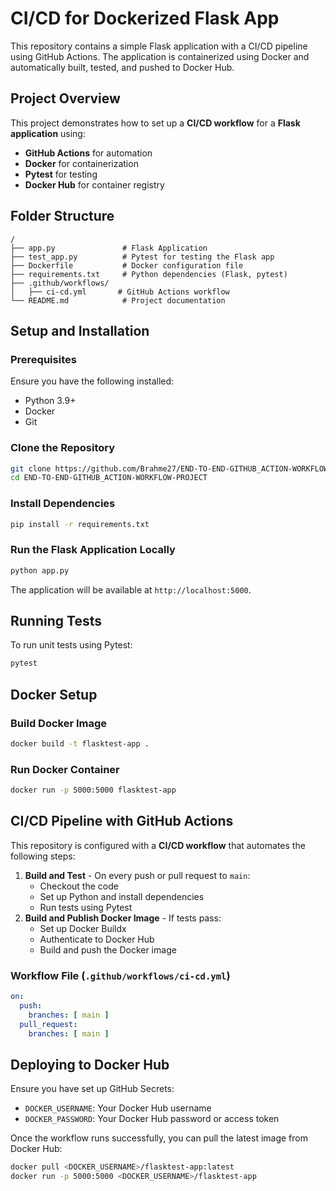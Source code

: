 # CI/CD for Dockerized Flask App

This repository contains a simple Flask application with a CI/CD pipeline using GitHub Actions. The application is containerized using Docker and automatically built, tested, and pushed to Docker Hub.

## Project Overview

This project demonstrates how to set up a **CI/CD workflow** for a **Flask application** using:
- **GitHub Actions** for automation
- **Docker** for containerization
- **Pytest** for testing
- **Docker Hub** for container registry

## Folder Structure
```
/
├── app.py               # Flask Application
├── test_app.py          # Pytest for testing the Flask app
├── Dockerfile           # Docker configuration file
├── requirements.txt     # Python dependencies (Flask, pytest)
├── .github/workflows/
│   ├── ci-cd.yml       # GitHub Actions workflow
└── README.md            # Project documentation
```

## Setup and Installation

### Prerequisites
Ensure you have the following installed:
- Python 3.9+
- Docker
- Git

### Clone the Repository
```sh
git clone https://github.com/Brahme27/END-TO-END-GITHUB_ACTION-WORKFLOW-PROJECT.git
cd END-TO-END-GITHUB_ACTION-WORKFLOW-PROJECT
```

### Install Dependencies
```sh
pip install -r requirements.txt
```

### Run the Flask Application Locally
```sh
python app.py
```
The application will be available at `http://localhost:5000`.

## Running Tests
To run unit tests using Pytest:
```sh
pytest
```

## Docker Setup

### Build Docker Image
```sh
docker build -t flasktest-app .
```

### Run Docker Container
```sh
docker run -p 5000:5000 flasktest-app
```

## CI/CD Pipeline with GitHub Actions
This repository is configured with a **CI/CD workflow** that automates the following steps:
1. **Build and Test** - On every push or pull request to `main`:
   - Checkout the code
   - Set up Python and install dependencies
   - Run tests using Pytest
2. **Build and Publish Docker Image** - If tests pass:
   - Set up Docker Buildx
   - Authenticate to Docker Hub
   - Build and push the Docker image

### Workflow File (`.github/workflows/ci-cd.yml`)
```yaml
on:
  push:
    branches: [ main ]
  pull_request:
    branches: [ main ]
```

## Deploying to Docker Hub
Ensure you have set up GitHub Secrets:
- `DOCKER_USERNAME`: Your Docker Hub username
- `DOCKER_PASSWORD`: Your Docker Hub password or access token

Once the workflow runs successfully, you can pull the latest image from Docker Hub:
```sh
docker pull <DOCKER_USERNAME>/flasktest-app:latest
docker run -p 5000:5000 <DOCKER_USERNAME>/flasktest-app
```